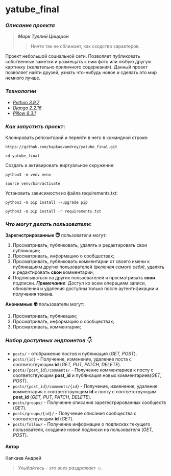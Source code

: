 # yatube_final
### _Описание проекта_

> ***Марк Туллий Цицерон***
>>Ничто так не сближает, как сходство характеров.
>>
Проект небольшой социальной сети. 
Позволяет публиковать собственные заметки и размещать к ним фото или любую другую картинку (желательно приличного содержания). Данный проект позволяет найти друзей, узнать что-нибудь новое и сделать это мир немного лучше.

### _Технологии_
 - _[Python 3.9.7](https://docs.python.org/3/)_
 - _[Django 2.2.16](https://docs.djangoproject.com/en/2.2/)_
 - _[Pillow 8.3.1](https://pillow.readthedocs.io/en/stable/)_


### _Как запустить проект_:

Клонировать репозиторий и перейти в него в командной строке:

```
https://github.com/kapkaevandrey/yatube_final.git
```

```
cd yatube_final
```

Cоздать и активировать виртуальное окружение:

```
python3 -m venv venv
```

```
source venv/bin/activate
```

Установить зависимости из файла requirements.txt:

```
python3 -m pip install --upgrade pip
```

```
python3 -m pip install -r requirements.txt
```



### _Что могут делать пользователи_:

**Зарегистрированные :innocent:** пользователи могут:
1. Просматривать, публиковать, удалять и редактировать свои публикации;
2. Просматривать, информацию о сообществах;
3. Просматривать, публиковать комментарии от своего имени к публикациям других пользователей *(включая самого себя)*, удалять и редактировать **свои** комментарии;
4. Подписываться на других пользователей и просматривать **свои** подписки.
***Примечание***: Доступ ко всем операциям записи, обновления и удаления доступны только после аутентификации и получения токена.

**Анонимные :alien:** пользователи могут:
1. Просматривать, публикации;
2. Просматривать, информацию о сообществах;
3. Просматривать, комментарии;

### _Набор доступных эндпоинтов :point_down:_:
* ```posts/``` - отображение постов и публикаций (_GET, POST_).
* ```posts/{id}``` - Получение, изменение, удаление поста с соответствующим **id** (_GET, PUT, PATCH, DELETE_).
* ```posts/{post_id}/comments/``` - Получение комментариев к посту с соответствующим **post_id** и публикация новых комментариев(_GET, POST_).
* ```posts/{post_id}/comments/{id}``` - Получение, изменение, удаление комментария с соответствующим **id** к посту с соответствующим **post_id** (_GET, PUT, PATCH, DELETE_).
* ```posts/groups/``` - Получение описания зарегестрированных сообществ (_GET_).
* ```posts/groups/{id}/``` - Получение описания сообщества с соответствующим **id** (_GET_).
* ```posts/follow/``` - Получение информации о подписках текущего пользователя, создание новой подписки на пользователя (_GET, POST_).



#### Автор
Капкаев Андрей
>*Улыбайтесь - это всех раздражает :relaxed:.*
